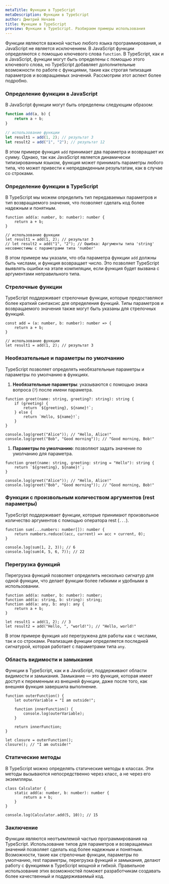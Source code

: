 ```yaml
---
metaTitle: Функции в TypeScript
metaDescription: Функции в TypeScript
author: Дмитрий Нечаев
title: Функции в TypeScript
preview: Функции в TypeScript. Разбираем примеры использования
---
```


Функции являются важной частью любого языка программирования, и JavaScript не является исключением. В JavaScript функции определяются с помощью ключевого слова `function`. В TypeScript, как и в JavaScript, функции могут быть определены с помощью этого ключевого слова, но TypeScript добавляет дополнительные возможности по работе с функциями, такие как строгая типизация параметров и возвращаемых значений. Рассмотрим этот аспект более подробно.

### Определение функции в JavaScript

В JavaScript функции могут быть определены следующим образом:

```jsx
function add(a, b) {
    return a + b;
}

// использование функции
let result1 = add(1, 2); // результат 3
let result2 = add("1", "2"); // результат 12

```

В этом примере функция `add` принимает два параметра и возвращает их сумму. Однако, так как JavaScript является динамически типизированным языком, функция может принимать параметры любого типа, что может привести к непредвиденным результатам, как в случае со строками.

### Определение функции в TypeScript

В TypeScript мы можем определить тип передаваемых параметров и тип возвращаемого значения, что позволяет сделать код более надежным и понятным.

```tsx
function add(a: number, b: number): number {
    return a + b;
}

// использование функции
let result1 = add(1, 2); // результат 3
// let result2 = add("1", "2"); // Ошибка: Аргументы типа 'string' несовместимы с параметрами типа 'number'

```

В этом примере мы указали, что оба параметра функции `add` должны быть числами, и функция возвращает число. Это позволяет TypeScript выявлять ошибки на этапе компиляции, если функция будет вызвана с аргументами неправильного типа.

### Стрелочные функции

TypeScript поддерживает стрелочные функции, которые предоставляют более краткий синтаксис для определения функций. Типы параметров и возвращаемого значения также могут быть указаны для стрелочных функций.

```tsx
const add = (a: number, b: number): number => {
    return a + b;
}

// использование функции
let result1 = add(1, 2); // результат 3

```

### Необязательные и параметры по умолчанию

TypeScript позволяет определять необязательные параметры и параметры по умолчанию в функциях.

1. **Необязательные параметры**: указываются с помощью знака вопроса (`?`) после имени параметра.

```tsx
function greet(name: string, greeting?: string): string {
    if (greeting) {
        return `${greeting}, ${name}!`;
    } else {
        return `Hello, ${name}!`;
    }
}

console.log(greet("Alice")); // "Hello, Alice!"
console.log(greet("Bob", "Good morning")); // "Good morning, Bob!"

```

1. **Параметры по умолчанию**: позволяют задать значение по умолчанию для параметра.

```tsx
function greet(name: string, greeting: string = "Hello"): string {
    return `${greeting}, ${name}!`;
}

console.log(greet("Alice")); // "Hello, Alice!"
console.log(greet("Bob", "Good morning")); // "Good morning, Bob!"

```

### Функции с произвольным количеством аргументов (rest параметры)

TypeScript поддерживает функции, которые принимают произвольное количество аргументов с помощью оператора rest (`...`).

```tsx
function sum(...numbers: number[]): number {
    return numbers.reduce((acc, current) => acc + current, 0);
}

console.log(sum(1, 2, 3)); // 6
console.log(sum(4, 5, 6, 7)); // 22

```

### Перегрузка функций

Перегрузка функций позволяет определить несколько сигнатур для одной функции, что делает функции более гибкими и удобными в использовании.

```tsx
function add(a: number, b: number): number;
function add(a: string, b: string): string;
function add(a: any, b: any): any {
    return a + b;
}

let result1 = add(1, 2); // 3
let result2 = add("Hello, ", "world!"); // "Hello, world!"

```

В этом примере функция `add` перегружена для работы как с числами, так и со строками. Реализация функции определяется последней сигнатурой, которая работает с параметрами типа `any`.

### Область видимости и замыкания

Функции в TypeScript, как и в JavaScript, поддерживают области видимости и замыкания. Замыкание — это функция, которая имеет доступ к переменным из внешней функции, даже после того, как внешняя функция завершила выполнение.

```tsx
function outerFunction() {
    let outerVariable = "I am outside!";

    function innerFunction() {
        console.log(outerVariable);
    }

    return innerFunction;
}

let closure = outerFunction();
closure(); // "I am outside!"

```

### Статические методы

В TypeScript можно определять статические методы в классах. Эти методы вызываются непосредственно через класс, а не через его экземпляры.

```tsx
class Calculator {
    static add(a: number, b: number): number {
        return a + b;
    }
}

console.log(Calculator.add(5, 10)); // 15

```

### Заключение

Функции являются неотъемлемой частью программирования на TypeScript. Использование типов для параметров и возвращаемых значений позволяет сделать код более надежным и понятным. Возможности, такие как стрелочные функции, параметры по умолчанию, rest параметры, перегрузка функций и замыкания, делают работу с функциями в TypeScript мощной и гибкой. Правильное использование этих возможностей поможет разработчикам создавать более качественный и поддерживаемый код.